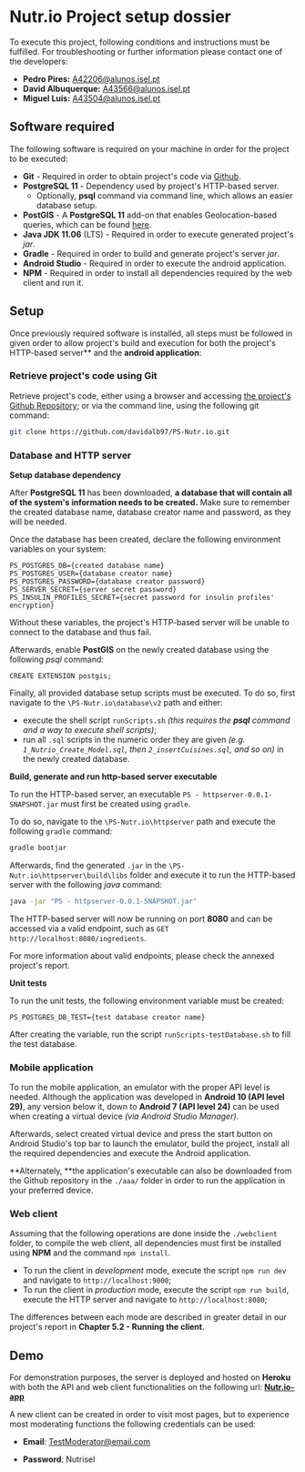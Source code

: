 # Nutr.io Project setup dossier

To execute this project, following conditions and instructions must be fulfilled. For troubleshooting or further information please contact one of the developers:

- **Pedro Pires:** A42206@alunos.isel.pt
- **David Albuquerque:** A43566@alunos.isel.pt
- **Miguel Luís:** A43504@alunos.isel.pt

## Software required

The following software is required on your machine in order for the project to be executed:

- **Git** - Required in order to obtain project's code via [Github](github.com).
- **PostgreSQL 11** - Dependency used by project's HTTP-based server.
  - Optionally, **psql** command via command line, which allows an easier database setup. 
- **PostGIS** - A **PostgreSQL 11** add-on that enables Geolocation-based queries, which can be found [here](https://postgis.net/install/).
- **Java JDK 11.06** (LTS) - Required in order to execute generated project's *jar*.
- **Gradle** - Required in order to build and generate project's server *jar*.
- **Android Studio** - Required in order to execute the android application.
- **NPM** - Required in order to install all dependencies required by the web client and run it.

## Setup

Once previously required software is installed, all steps must be followed in given order to allow project's build and execution for both the project's HTTP-based server** and the **android application**:

### Retrieve project's code using Git

   Retrieve project's code, either using a browser and accessing [the project's Github Repository](https://github.com/davidalb97/PS-Nutr.io); or via the command line, using the following git command:

   ```bash
   git clone https://github.com/davidalb97/PS-Nutr.io.git
   ```
### Database and HTTP server

**Setup database dependency**

After **PostgreSQL 11** has been downloaded, **a database that will contain all of the system's information needs to be created.** Make sure to remember the created database name, database creator name and password, as they will be needed.

Once the database has been created, declare the following environment variables on your system:

```
PS_POSTGRES_DB={created database name}
PS_POSTGRES_USER={database creator name}
PS_POSTGRES_PASSWORD={database creator password}
PS_SERVER_SECRET={server secret password}
PS_INSULIN_PROFILES_SECRET={secret password for insulin profiles' encryption}
```

Without these variables, the project's HTTP-based server will be unable to connect to the database and thus fail.

Afterwards, enable **PostGIS** on the newly created database using the following *psql* command:

```plsql
CREATE EXTENSION postgis;
```

Finally, all provided database setup scripts must be executed. To do so, first navigate to the `\PS-Nutr.io\database\v2` path and either: 

- execute the shell script `runScripts.sh` *(this requires the **psql** command and a way to execute shell scripts)*;
- run all `.sql` scripts in the numeric order they are given *(e.g. `1_Nutrio_Create_Model.sql`, then `2_insertCuisines.sql`, and so on)* in the newly created database.

**Build, generate and run http-based server executable**

To run the HTTP-based server, an executable `PS - httpserver-0.0.1-SNAPSHOT.jar` must first be created using `gradle`. 

To do so, navigate to the `\PS-Nutr.io\httpserver` path and execute the following `gradle` command:

```bash
gradle bootjar
```

Afterwards, find the generated `.jar` in the `\PS-Nutr.io\httpserver\build\libs` folder and execute it to run the HTTP-based server with the following *java* command:

```bash
java -jar "PS - httpserver-0.0.1-SNAPSHOT.jar"
```

The HTTP-based server will now be running on port **8080** and can be accessed via a valid endpoint, such as `GET http://localhost:8080/ingredients`. 

For more information about valid endpoints, please check the annexed project's report.

**Unit tests**

To run the unit tests, the following environment variable must be created:

```
PS_POSTGRES_DB_TEST={test database creator name}
```

After creating the variable, run the script `runScripts-testDatabase.sh` to fill the test database.

### Mobile application

To run the mobile application, an emulator with the proper API level is needed. Although the application was developed in **Android 10 (API level 29)**, any version below it, down to **Android 7 (API level 24)** can be used when creating a virtual device *(via Android Studio Manager)*.

Afterwards, select created virtual device and press the start button on Android Studio's top bar to launch the emulator, build the project, install all the required dependencies and execute the Android application.

**Alternately, **the application's executable can also be downloaded from the Github repository in the `./aaa/` folder in order to run the application in your preferred device.

### Web client

Assuming that the following operations are done inside the `./webclient` folder, to compile the web client, all dependencies must first be installed using **NPM** and the command `npm install`. 

- To run the client in *development* mode, execute the script `npm run dev` and navigate to `http://localhost:9000`;
- To run the client in *production* mode, execute the script `npm run build`, execute the HTTP server and navigate to `http://localhost:8080`;

The differences between each mode are described in greater detail in our project's report in **Chapter 5.2 - Running the client**. 

## Demo

For demonstration purposes, the server is deployed and hosted on **Heroku** with both the API and web client functionalities on the following url: [**Nutr.io-app**](https://nutrio-app.herokuapp.com/) 

A new client can be created in order to visit most pages, but to experience most moderating functions the following credentials can be used:

- **Email**: TestModerator@email.com

- **Password**: Nutrisel